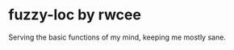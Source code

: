 fuzzy-loc by rwcee
==================
Serving the basic functions of my mind, keeping me mostly sane.

